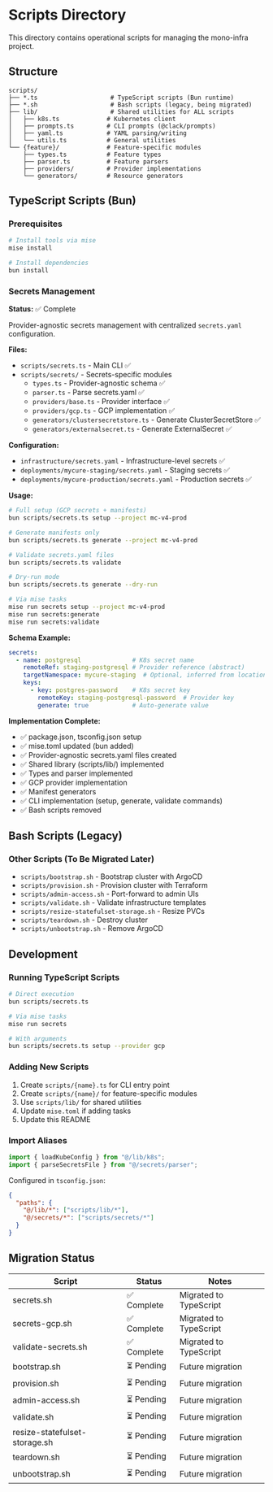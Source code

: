 # Scripts Directory

This directory contains operational scripts for managing the mono-infra project.

## Structure

```
scripts/
├── *.ts                    # TypeScript scripts (Bun runtime)
├── *.sh                    # Bash scripts (legacy, being migrated)
├── lib/                    # Shared utilities for ALL scripts
│   ├── k8s.ts             # Kubernetes client
│   ├── prompts.ts         # CLI prompts (@clack/prompts)
│   ├── yaml.ts            # YAML parsing/writing
│   └── utils.ts           # General utilities
└── {feature}/             # Feature-specific modules
    ├── types.ts           # Feature types
    ├── parser.ts          # Feature parsers
    ├── providers/         # Provider implementations
    └── generators/        # Resource generators
```

## TypeScript Scripts (Bun)

### Prerequisites

```bash
# Install tools via mise
mise install

# Install dependencies
bun install
```

### Secrets Management

**Status:** ✅ Complete

Provider-agnostic secrets management with centralized `secrets.yaml` configuration.

**Files:**
- `scripts/secrets.ts` - Main CLI ✅
- `scripts/secrets/` - Secrets-specific modules
  - `types.ts` - Provider-agnostic schema ✅
  - `parser.ts` - Parse secrets.yaml ✅
  - `providers/base.ts` - Provider interface ✅
  - `providers/gcp.ts` - GCP implementation ✅
  - `generators/clustersecretstore.ts` - Generate ClusterSecretStore ✅
  - `generators/externalsecret.ts` - Generate ExternalSecret ✅

**Configuration:**
- `infrastructure/secrets.yaml` - Infrastructure-level secrets ✅
- `deployments/mycure-staging/secrets.yaml` - Staging secrets ✅
- `deployments/mycure-production/secrets.yaml` - Production secrets ✅

**Usage:**
```bash
# Full setup (GCP secrets + manifests)
bun scripts/secrets.ts setup --project mc-v4-prod

# Generate manifests only
bun scripts/secrets.ts generate --project mc-v4-prod

# Validate secrets.yaml files
bun scripts/secrets.ts validate

# Dry-run mode
bun scripts/secrets.ts generate --dry-run

# Via mise tasks
mise run secrets setup --project mc-v4-prod
mise run secrets:generate
mise run secrets:validate
```

**Schema Example:**
```yaml
secrets:
  - name: postgresql              # K8s secret name
    remoteRef: staging-postgresql # Provider reference (abstract)
    targetNamespace: mycure-staging  # Optional, inferred from location
    keys:
      - key: postgres-password    # K8s secret key
        remoteKey: staging-postgresql-password  # Provider key
        generate: true            # Auto-generate value
```

**Implementation Complete:**
- ✅ package.json, tsconfig.json setup
- ✅ mise.toml updated (bun added)
- ✅ Provider-agnostic secrets.yaml files created
- ✅ Shared library (scripts/lib/) implemented
- ✅ Types and parser implemented
- ✅ GCP provider implementation
- ✅ Manifest generators
- ✅ CLI implementation (setup, generate, validate commands)
- ✅ Bash scripts removed

## Bash Scripts (Legacy)

### Other Scripts (To Be Migrated Later)

- `scripts/bootstrap.sh` - Bootstrap cluster with ArgoCD
- `scripts/provision.sh` - Provision cluster with Terraform
- `scripts/admin-access.sh` - Port-forward to admin UIs
- `scripts/validate.sh` - Validate infrastructure templates
- `scripts/resize-statefulset-storage.sh` - Resize PVCs
- `scripts/teardown.sh` - Destroy cluster
- `scripts/unbootstrap.sh` - Remove ArgoCD

## Development

### Running TypeScript Scripts

```bash
# Direct execution
bun scripts/secrets.ts

# Via mise tasks
mise run secrets

# With arguments
bun scripts/secrets.ts setup --provider gcp
```

### Adding New Scripts

1. Create `scripts/{name}.ts` for CLI entry point
2. Create `scripts/{name}/` for feature-specific modules
3. Use `scripts/lib/` for shared utilities
4. Update `mise.toml` if adding tasks
5. Update this README

### Import Aliases

```typescript
import { loadKubeConfig } from "@/lib/k8s";
import { parseSecretsFile } from "@/secrets/parser";
```

Configured in `tsconfig.json`:
```json
{
  "paths": {
    "@/lib/*": ["scripts/lib/*"],
    "@/secrets/*": ["scripts/secrets/*"]
  }
}
```

## Migration Status

| Script | Status | Notes |
|--------|--------|-------|
| secrets.sh | ✅ Complete | Migrated to TypeScript |
| secrets-gcp.sh | ✅ Complete | Migrated to TypeScript |
| validate-secrets.sh | ✅ Complete | Migrated to TypeScript |
| bootstrap.sh | ⏳ Pending | Future migration |
| provision.sh | ⏳ Pending | Future migration |
| admin-access.sh | ⏳ Pending | Future migration |
| validate.sh | ⏳ Pending | Future migration |
| resize-statefulset-storage.sh | ⏳ Pending | Future migration |
| teardown.sh | ⏳ Pending | Future migration |
| unbootstrap.sh | ⏳ Pending | Future migration |
